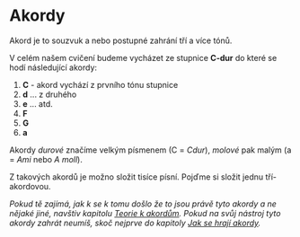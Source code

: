 # Akordy

Akord je to souzvuk a nebo postupné zahrání tří a více tónů.

V celém našem cvičení budeme vycházet ze stupnice **C-dur** do které se hodí následující akordy:

1. **C** - akord vychází z prvního tónu stupnice
2. **d** ... z druhého
3. **e** ... atd.
4. **F**
5. **G**
6. **a**

Akordy _durové_ značíme velkým písmenem \(C = _Cdur_\), _molové_ pak malým \(a = _Ami_ nebo _A moll_\).

Z takových akordů je možno složit tisíce písní. Pojďme si složit jednu tří-akordovou.

_Pokud tě zajímá, jak k se k tomu došlo že to jsou právě tyto akordy a ne nějaké jiné, navštiv kapitolu [Teorie k akordům](../teorie/teorie-k-akordum.md). Pokud na svůj nástroj tyto akordy zahrát neumíš, skoč nejprve do kapitoly [Jak se hrají akordy](./jak-se-hraji-akordy.md)._

